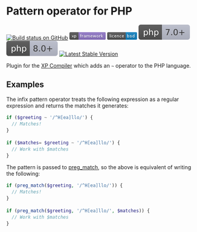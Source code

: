 Pattern operator for PHP
========================

[![Build status on GitHub](https://github.com/xp-lang/php-pattern-operator/workflows/Tests/badge.svg)](https://github.com/xp-lang/php-pattern-operator/actions)
[![XP Framework Module](https://raw.githubusercontent.com/xp-framework/web/master/static/xp-framework-badge.png)](https://github.com/xp-framework/core)
[![BSD Licence](https://raw.githubusercontent.com/xp-framework/web/master/static/licence-bsd.png)](https://github.com/xp-framework/core/blob/master/LICENCE.md)
[![Requires PHP 7.0+](https://raw.githubusercontent.com/xp-framework/web/master/static/php-7_0plus.svg)](http://php.net/)
[![Supports PHP 8.0+](https://raw.githubusercontent.com/xp-framework/web/master/static/php-8_0plus.svg)](http://php.net/)
[![Latest Stable Version](https://poser.pugx.org/xp-lang/php-pattern-operator/version.png)](https://packagpatternt.org/packages/xp-lang/php-pattern-operator)

Plugin for the [XP Compiler](https://github.com/xp-framework/compiler/) which adds an `~` operator to the PHP language.

Examples
--------
The infix pattern operator treats the following expression as a regular expression and returns the matches it generates:

```php
if ($greeting ~ '/^H[ea]llo/') {
  // Matches!
}

if ($matches= $greeting ~ '/^H[ea]llo/') {
  // Work with $matches
}
```

The pattern is passed to [preg_match](https://www.php.net/preg_match), so the above is equivalent of writing the following:

```php
if (preg_match($greeting, '/^H[ea]llo/')) {
  // Matches!
}

if (preg_match($greeting, '/^H[ea]llo/', $matches)) {
  // Work with $matches
}
```